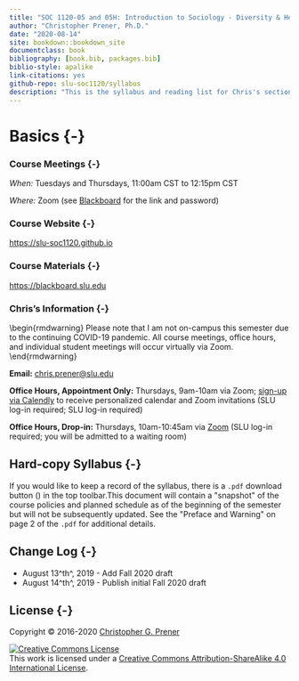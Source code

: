 ```yaml
--- 
title: "SOC 1120-05 and 05H: Introduction to Sociology - Diversity & Health"
author: "Christopher Prener, Ph.D."
date: "2020-08-14"
site: bookdown::bookdown_site
documentclass: book
bibliography: [book.bib, packages.bib]
biblio-style: apalike
link-citations: yes
github-repo: slu-soc1120/syllabus
description: "This is the syllabus and reading list for Chris's section of SOC 1120."
---
```


# Basics {-}

### Course Meetings {-}

*When:* Tuesdays and Thursdays, 11:00am CST to 12:15pm CST

*Where:*  Zoom (see <a href = "https://blackboard.slu.edu" target = "_blank">Blackboard</a> for the link and password)

### Course Website {-}

<https://slu-soc1120.github.io>

### Course Materials {-}

<https://blackboard.slu.edu>

### Chris’s Information {-}

\begin{rmdwarning}
Please note that I am not on-campus this semester due to the continuing
COVID-19 pandemic. All course meetings, office hours, and individual
student meetings will occur virtually via Zoom.
\end{rmdwarning}

**Email:** <chris.prener@slu.edu>

**Office Hours, Appointment Only:** Thursdays, 9am-10am via Zoom; <a href = "https://calendly.com/chris-prener" target = "_blank">sign-up via Calendly</a> to receive personalized calendar and Zoom invitations (SLU log-in required; SLU log-in required)

**Office Hours, Drop-in:** Thursdays, 10am-10:45am via <a href = "https://slu.zoom.us/j/94750927433" target = "_blank">Zoom</a> (SLU log-in required; you will be admitted to a waiting room)

## Hard-copy Syllabus {-}
If you would like to keep a record of the syllabus, there is a `.pdf` download button (<i class="fa fa-file-pdf-o"></i>) in the top toolbar.This document will contain a "snapshot" of the course policies and planned schedule as of the beginning of the semester but will not be subsequently updated. See the "Preface and Warning" on page 2 of the `.pdf` for additional details.

## Change Log {-}

* August 13^th^, 2019 - Add Fall 2020 draft
* August 14^th^, 2019 - Publish initial Fall 2020 draft

## License {-}
Copyright © 2016-2020 [Christopher G. Prener](https://chris-prener.github.io)

<a rel="license" href="http://creativecommons.org/licenses/by-sa/4.0/"><img alt="Creative Commons License" style="border-width:0" src="https://i.creativecommons.org/l/by-sa/4.0/88x31.png" /></a><br />This work is licensed under a <a rel="license" href="http://creativecommons.org/licenses/by-sa/4.0/">Creative Commons Attribution-ShareAlike 4.0 International License</a>.


